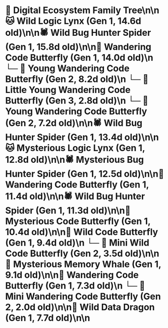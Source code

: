 # 🌳 Digital Ecosystem Family Tree\n\n🐱 Wild Logic Lynx (Gen 1, 14.6d old)\n\n🕷️ Wild Bug Hunter Spider (Gen 1, 15.8d old)\n\n🦋 Wandering Code Butterfly (Gen 1, 14.0d old)\n  └─ 🦋 Young Wandering Code Butterfly (Gen 2, 8.2d old)\n    └─ 🦋 Little Young Wandering Code Butterfly (Gen 3, 2.8d old)\n  └─ 🦋 Young Wandering Code Butterfly (Gen 2, 7.2d old)\n\n🕷️ Wild Bug Hunter Spider (Gen 1, 13.4d old)\n\n🐱 Mysterious Logic Lynx (Gen 1, 12.8d old)\n\n🕷️ Mysterious Bug Hunter Spider (Gen 1, 12.5d old)\n\n🦋 Wandering Code Butterfly (Gen 1, 11.4d old)\n\n🕷️ Wild Bug Hunter Spider (Gen 1, 11.3d old)\n\n🦋 Mysterious Code Butterfly (Gen 1, 10.4d old)\n\n🦋 Wild Code Butterfly (Gen 1, 9.4d old)\n  └─ 🦋 Mini Wild Code Butterfly (Gen 2, 3.5d old)\n\n🐋 Mysterious Memory Whale (Gen 1, 9.1d old)\n\n🦋 Wandering Code Butterfly (Gen 1, 7.3d old)\n  └─ 🦋 Mini Wandering Code Butterfly (Gen 2, 2.0d old)\n\n🐉 Wild Data Dragon (Gen 1, 7.7d old)\n\n